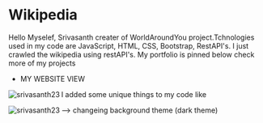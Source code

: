 # Wikipedia

Hello Myselef, Srivasanth creater of WorldAroundYou project.Tchnologies used in my code are JavaScript, HTML, CSS, Bootstrap, RestAPI's. I just crawled the wikipedia using restAPI's.
My portfolio is pinned below check more of my projects

* MY WEBSITE VIEW
<img align="left" src="https://res.cloudinary.com/dlxjzmiig/image/upload/v1687886362/Screenshot_10_ie9sdc.png" alt="srivasanth23" />


I added some unique things to my code like

--> changeing background theme (dark theme)
<img align="left" src="https://res.cloudinary.com/dlxjzmiig/image/upload/v1687886371/Screenshot_11_w5sqth.png" alt="srivasanth23" />



